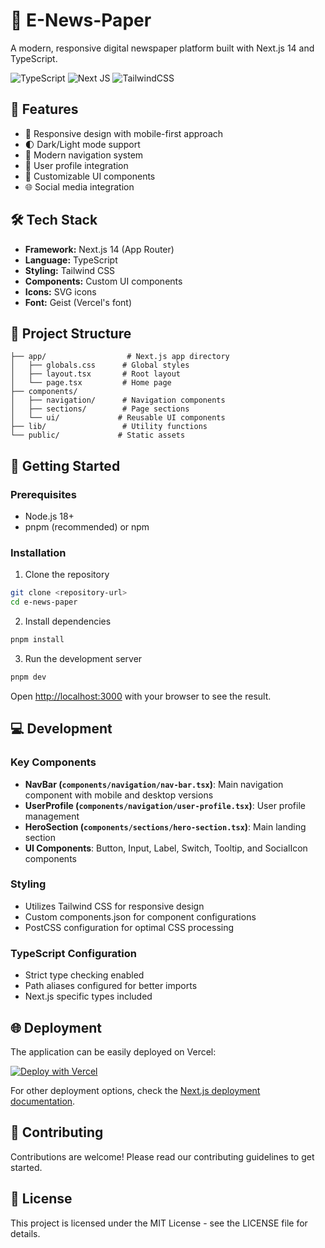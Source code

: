 # 📰 E-News-Paper

A modern, responsive digital newspaper platform built with Next.js 14 and TypeScript.

![TypeScript](https://img.shields.io/badge/TypeScript-007ACC?style=for-the-badge&logo=typescript&logoColor=white)
![Next JS](https://img.shields.io/badge/Next.js-black?style=for-the-badge&logo=next.js&logoColor=white)
![TailwindCSS](https://img.shields.io/badge/tailwindcss-%2338B2AC.svg?style=for-the-badge&logo=tailwind-css&logoColor=white)

## 🌟 Features

- 📱 Responsive design with mobile-first approach
- 🌓 Dark/Light mode support
- 🧭 Modern navigation system
- 👤 User profile integration
- 🎨 Customizable UI components
- 🌐 Social media integration

## 🛠️ Tech Stack

- **Framework:** Next.js 14 (App Router)
- **Language:** TypeScript
- **Styling:** Tailwind CSS
- **Components:** Custom UI components
- **Icons:** SVG icons
- **Font:** Geist (Vercel's font)

## 📁 Project Structure

```
├── app/                  # Next.js app directory
│   ├── globals.css      # Global styles
│   ├── layout.tsx       # Root layout
│   └── page.tsx         # Home page
├── components/          
│   ├── navigation/      # Navigation components
│   ├── sections/        # Page sections
│   └── ui/             # Reusable UI components
├── lib/                 # Utility functions
└── public/             # Static assets
```

## 🚀 Getting Started

### Prerequisites

- Node.js 18+ 
- pnpm (recommended) or npm

### Installation

1. Clone the repository
```bash
git clone <repository-url>
cd e-news-paper
```

2. Install dependencies
```bash
pnpm install
```

3. Run the development server
```bash
pnpm dev
```

Open [http://localhost:3000](http://localhost:3000) with your browser to see the result.

## 💻 Development

### Key Components

- **NavBar (`components/navigation/nav-bar.tsx`)**: Main navigation component with mobile and desktop versions
- **UserProfile (`components/navigation/user-profile.tsx`)**: User profile management
- **HeroSection (`components/sections/hero-section.tsx`)**: Main landing section
- **UI Components**: Button, Input, Label, Switch, Tooltip, and SocialIcon components

### Styling

- Utilizes Tailwind CSS for responsive design
- Custom components.json for component configurations
- PostCSS configuration for optimal CSS processing

### TypeScript Configuration

- Strict type checking enabled
- Path aliases configured for better imports
- Next.js specific types included

## 🌐 Deployment

The application can be easily deployed on Vercel:

[![Deploy with Vercel](https://vercel.com/button)](https://vercel.com/new/git/external?repository-url=https://github.com/yourusername/e-news-paper)

For other deployment options, check the [Next.js deployment documentation](https://nextjs.org/docs/app/building-your-application/deploying).

## 📝 Contributing

Contributions are welcome! Please read our contributing guidelines to get started.

## 📜 License

This project is licensed under the MIT License - see the LICENSE file for details.
